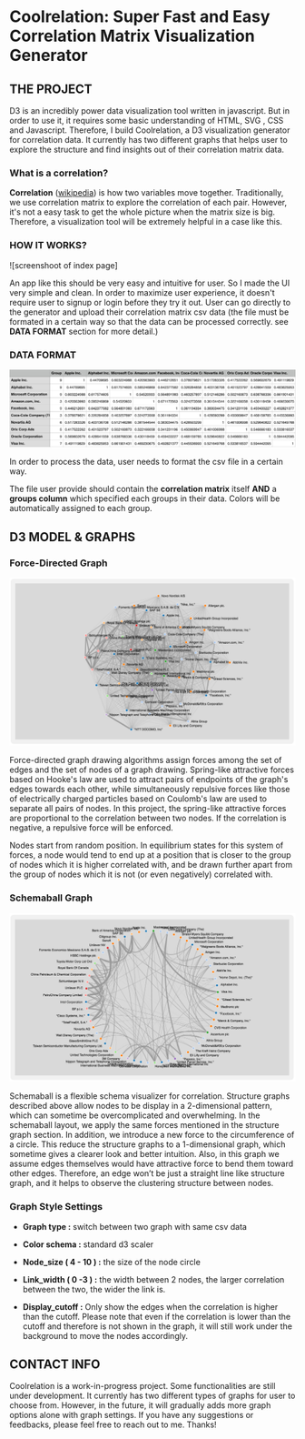 # Coolrelation: Super Fast and Easy Correlation Matrix Visualization Generator

## THE PROJECT

D3 is an incredibly power data visualization tool written in javascript. But in order to use it, it requires some basic understanding of HTML, SVG , CSS and Javascript. Therefore, I build Coolrelation, a D3 visualization generator for correlation data. It currently has two different graphs that helps user to explore the structure and find insights out of their correlation matrix data.

### What is a correlation?

__Correlation__ ([wikipedia](https://en.wikipedia.org/wiki/Correlation_and_dependence)) is how two variables move together. Traditionally, we use correlation matrix to explore the correlation of each pair. However, it's not a easy task to get the whole picture when the matrix size is big. Therefore, a visualization tool will be extremely helpful in a case like this.


### HOW IT WORKS?

![screenshoot of index page]

An app like this should be very easy and intuitive for user. So I made the UI very simple and clean. In order to maximize user experience, it doesn't require user to signup or login before they try it out. User can go directly to the generator and upload their correlation matrix csv data (the file must be formated in a certain way so that the data can be processed correctly. see __DATA FORMAT__ section for more detail.) 


### DATA FORMAT

![screenshoot of csv file](https://github.com/mrtial/coolrelation/blob/master/client/assets/data_format.png "CSV File Format")


In order to process the data, user needs to format the csv file in a certain way. 

The file user provide should contain the __correlation matrix__ itself __AND__ a __groups column__ which specified each groups in their data. Colors will be automatically assigned to each group.



## D3 MODEL & GRAPHS

### Force-Directed Graph

![graph 1](https://github.com/mrtial/coolrelation/blob/master/client/assets/graph1.png)

Force-directed graph drawing algorithms assign forces among the set of edges and the set of nodes of a graph drawing. Spring-like attractive forces based on Hooke's law are used to attract pairs of endpoints of the graph's edges towards each other, while simultaneously repulsive forces like those of electrically charged particles based on Coulomb's law are used to separate all pairs of nodes. In this project, the spring-like attractive forces are proportional to the correlation between two nodes. If the correlation is negative, a repulsive force will be enforced.

Nodes start from random position. In equilibrium states for this system of forces, a node would tend to end up at a position that is closer to the group of nodes which it is higher correlated with, and be drawn further apart from the group of nodes which it is not (or even negatively) correlated with.


### Schemaball Graph

![graph 2](https://github.com/mrtial/coolrelation/blob/master/client/assets/graph2.png)

Schemaball is a flexible schema visualizer for correlation. Structure graphs described above allow nodes to be display in a 2-dimensional pattern, which can sometime be overcomplicated and overwhelming. In the schemaball layout, we apply the same forces mentioned in the structure graph section. In addition, we introduce a new force to the circumference of a circle. This reduce the structure graphs to a 1-dimensional graph, which sometime gives a clearer look and better intuition. Also, in this graph we assume edges themselves would have attractive force to bend them toward other edges. Therefore, an edge won’t be just a straight line like structure graph, and it helps to observe the clustering structure between nodes.



### Graph Style Settings

* __Graph type :__ switch between two graph with same csv data

* __Color schema :__ standard d3 scaler

* __Node_size ( 4 - 10 ) :__ the size of the node circle

* __Link_width ( 0 -3 ) :__ the width between 2 nodes, the larger correlation between the two, the wider the link is.

* __Display_cutoff :__ Only show the edges when the correlation is higher than the cutoff. Please note that even if the correlation is lower than the cutoff and therefore is not shown in the graph, it will still work under the background to move the nodes accordingly.
 


## CONTACT INFO


Coolrelation is a work-in-progress project. Some functionalities are still under development. It currently has two different types of graphs for user to choose from. However, in the future, it will gradually adds more graph options alone with graph settings. If you have any suggestions or feedbacks, please feel free to reach out to me. Thanks!

